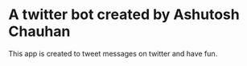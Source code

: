 # A twitter bot created by Ashutosh Chauhan

This app is created to tweet messages on twitter and have fun.